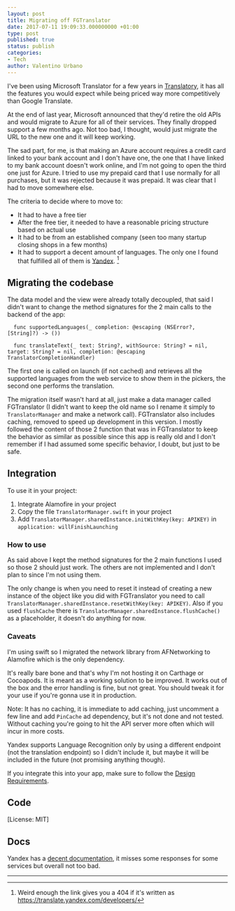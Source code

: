 ```yaml
---
layout: post
title: Migrating off FGTranslator
date: 2017-07-11 19:09:33.000000000 +01:00
type: post
published: true
status: publish
categories:
- Tech
author: Valentino Urbano
---
```


I've been using Microsoft Translator for a few years in [Translatory](https://itunes.apple.com/us/app/translatory-your-personal/id1018240873?&at=1010lHG?mt=8), it has all the features you would expect while being priced way more competitively than Google Translate.

At the end of last year, Microsoft announced that they'd retire the old APIs and would migrate to Azure for all of their services. They finally dropped support a few months ago. Not too bad, I thought, would just migrate the URL to the new one and it will keep working. 

The sad part, for me, is that making an Azure account requires a credit card linked to your bank account and I don't have one, the one that I have linked to my bank account doesn't work online, and I'm not going to open the third one just for Azure. I tried to use my prepaid card that I use normally for all purchases, but it was rejected because it was prepaid. It was clear that I had to move somewhere else. 

The criteria to decide where to move to: 

- It had to have a free tier 
- After the free tier, it needed to have a reasonable pricing structure based on actual use 
- It had to be from an established company (seen too many startup closing shops in a few months)
- It had to support a decent amount of languages. 
The only one I found that fulfilled all of them is [Yandex](https://translate.yandex.com/developers). [^1]


## Migrating the codebase

The data model and the view were already totally decoupled, that said I didn't want to change the method signatures for the 2 main calls to the backend of the app:

```
  func supportedLanguages(_ completion: @escaping (NSError?, [String]?) -> ()) 

  func translateText(_ text: String?, withSource: String? = nil, target: String? = nil, completion: @escaping TranslatorCompletionHandler) 
```

The first one is called on launch (if not cached) and retrieves all the supported languages from the web service to show them in the pickers, the second one performs the translation.

The migration itself wasn't hard at all, just make a data manager called FGTranslator (I didn't want to keep the old name so I rename it simply to `TranslatorManager` and make a network call). FGTranslator also includes caching, removed to speed up development in this version. I mostly followed the content of those 2 function that was in FGTranslator to keep the behavior as similar as possible since this app is really old and I don't remember if  I had assumed some specific behavior, I doubt, but just to be safe.

## Integration

To use it in your project:

1. Integrate Alamofire in your project
2. Copy the file `TranslatorManager.swift` in your project 
3. Add `TranslatorManager.sharedInstance.initWithKey(key: APIKEY)` in `application: willFinishLaunching`

### How to use

As said above I kept the method signatures for the 2 main functions I used so those 2 should just work. The others are not implemented and I don't plan to since I'm not using them.

The only change is when you need to reset it instead of creating a new instance of the object like you did with FGTranslator you need to call `TranslatorManager.sharedInstance.resetWithKey(key: APIKEY)`. Also if you used `flushCache` there is `TranslatorManager.sharedInstance.flushCache()` as a placeholder, it doesn't do anything for now.

### Caveats

I'm using swift so I migrated the network library from AFNetworking to Alamofire which is the only dependency.

It's really bare bone and that's why I'm not hosting it on Carthage or Cocoapods. It is meant as a working solution to be improved. It works out of the box and the error handling is fine, but not great. You should tweak it for your use if you're gonna use it in production. 

Note: It has no caching, it is immediate to add caching, just uncomment a few line and add `PinCache` ad dependency, but it's not done and not tested. Without caching you're going to hit the API server more often which will incur in more costs.

Yandex supports Language Recognition only by using a different endpoint (not the translation endpoint) so I didn't include it, but maybe it will be included in the future (not promising anything though).

If you integrate this into your app, make sure to follow the [Design Requirements](https://tech.yandex.com/translate/doc/dg/concepts/design-requirements-docpage/).

## Code


<script src="https://gist.github.com/valeIT/6a0b8517b94921f653c6cb334a1a4015.js"></script>


[License: MIT]


## Docs

Yandex has a [decent documentation](https://tech.yandex.com/translate/doc/dg/concepts/About-docpage/), it misses some responses for some services but overall not too bad.


---

[^1]: Weird enough the link gives you a 404 if it's written as https://translate.yandex.com/developers/